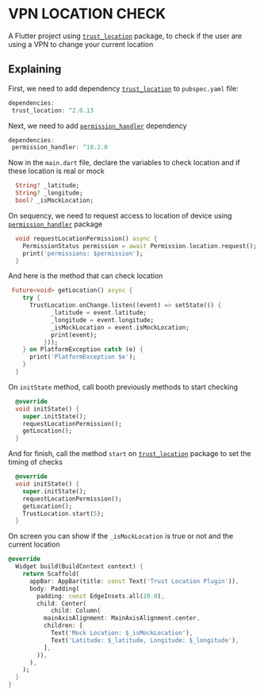 # VPN LOCATION CHECK

A Flutter project using [`trust_location`][1] package, to check if the user are using a VPN to change your current location

[1]: https://pub.dev/packages/trust_location 'trust_location'
[2]: https://pub.dev/packages/permission_handler 'trust_location'

## Explaining

First, we need to add dependency [`trust_location`][1] to `pubspec.yaml` file:

```dart
dependencies:
 trust_location: ^2.0.13
```

Next, we need to add [`permission_handler`][2] dependency

```dart
dependencies:
 permission_handler: ^10.2.0
```

Now in the `main.dart` file, declare the variables to check location and if these location is real or mock

```dart
  String? _latitude;
  String? _longitude;
  bool? _isMockLocation;
```

On sequency, we need to request access to location of device using [`permission_handler`][2] package

```dart
  void requestLocationPermission() async {
    PermissionStatus permission = await Permission.location.request();
    print('permissions: $permission');
  }
```

And here is the method that can check location

```dart
 Future<void> getLocation() async {
    try {
      TrustLocation.onChange.listen((event) => setState(() {
            _latitude = event.latitude;
            _longitude = event.longitude;
            _isMockLocation = event.isMockLocation;
            print(event);
          }));
    } on PlatformException catch (e) {
      print('PlatformException $e');
    }
  }
```

On `initState` method, call booth previously methods to start checking

```dart
  @override
  void initState() {
    super.initState();
    requestLocationPermission();
    getLocation();
  }
```

And for finish, call the method `start` on [`trust_location`][1] package to set the timing of checks

```dart
  @override
  void initState() {
    super.initState();
    requestLocationPermission();
    getLocation();
    TrustLocation.start(5);
  }
```

On screen you can show if the `_isMockLocation` is true or not and the current location

```dart
@override
  Widget build(BuildContext context) {
    return Scaffold(
      appBar: AppBar(title: const Text('Trust Location Plugin')),
      body: Padding(
        padding: const EdgeInsets.all(20.0),
        child: Center(
            child: Column(
          mainAxisAlignment: MainAxisAlignment.center,
          children: [
            Text('Mock Location: $_isMockLocation'),
            Text('Latitude: $_latitude, Longitude: $_longitude'),
          ],
        )),
      ),
    );
  }
}
```
